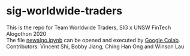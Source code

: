 # sig-worldwide-traders
This is the repo for Team Worldwide Traders, SIG x UNSW FinTech Alogothon 2020
<br />
The file [newalgo.ipynb](https://github.com/Vincent-SS/sig-worldwide-traders/blob/main/newalgo.ipynb) can be opened and executed by [Google Colab](http://colab.research.google.com).
<br />
Contributors: Vincent Shi, Bobby Jiang, Ching Han Ong and Winson Lau
